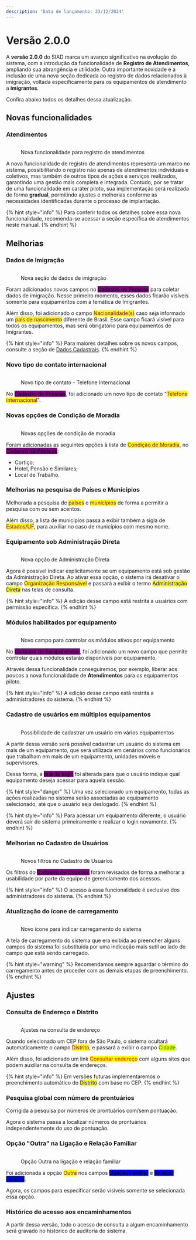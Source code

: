 ```yaml
---
description: 'Data de lançamento: 23/12/2024'
---
```


# Versão 2.0.0

A **versão 2.0.0** do SIAD marca um avanço significativo na evolução do sistema, com a introdução da funcionalidade de **Registro de Atendimentos**, ampliando sua abrangência e utilidade. Outra importante novidade é a inclusão de uma nova seção dedicada ao registro de dados relacionados à imigração, voltada especificamente para os equipamentos de atendimento a **imigrantes**.

Confira abaixo todos os detalhes dessa atualização.

## Novas funcionalidades

### Atendimentos

<figure><img src="../../.gitbook/assets/image (21) (1).png" alt=""><figcaption><p>Nova funcionalidade para registro de atendimentos</p></figcaption></figure>

A nova funcionalidade de registro de atendimentos representa um marco no sistema, possibilitando o registro não apenas de atendimentos individuais e coletivos, mas também de outros tipos de ações e serviços realizados, garantindo uma gestão mais completa e integrada. Contudo, por se tratar de uma funcionalidade em caráter piloto, sua implementação será realizada de forma **gradual**, permitindo ajustes e melhorias conforme as necessidades identificadas durante o processo de implantação.&#x20;

{% hint style="info" %}
Para conferir todos os detalhes sobre essa nova funcionalidade, recomenda-se acessar a seção específica de atendimentos neste manual.
{% endhint %}

## Melhorias

### Dados de Imigração

<figure><img src="../../.gitbook/assets/image (1) (1) (1) (1) (1) (1) (1) (1) (1) (1) (1) (1) (1) (1) (1).png" alt=""><figcaption><p>Nova seção de dados de imigração</p></figcaption></figure>

Foram adicionados novos campos no <mark style="background-color:purple;">Cadastro de Pessoas</mark> para coletar dados de imigração. Nesse primeiro momento, esses dados ficarão visíveis somente para equipamentos com a temática de Imigrantes.

Além disso, foi adicionado o campo <mark style="color:purple;">Nacionalidade(s)</mark> caso seja informado um <mark style="color:purple;">país de nascimento</mark> diferente de Brasil. Esse campo ficará visível para todos os equipamentos, mas será obrigatório para equipamentos de Imigrantes.

{% hint style="info" %}
Para maiores detalhes sobre os novos campos, consulte a seção de [Dados Cadastrais](../../pessoas/cadastro/dados-cadastrais.md).
{% endhint %}

### Novo tipo de contato internacional

<figure><img src="../../.gitbook/assets/image (2) (1) (1) (1) (1) (1) (1) (1) (1) (1).png" alt=""><figcaption><p>Novo tipo de contato - Telefone Internacional</p></figcaption></figure>

No <mark style="background-color:purple;">Cadastro de Pessoas</mark>, foi adicionado um novo tipo de contato "<mark style="color:purple;">Telefone internacional</mark>".

### Novas opções de Condição de Moradia

<figure><img src="../../.gitbook/assets/image (3) (1) (1) (1) (1) (1) (1) (1).png" alt=""><figcaption><p>Novas opções de condição de moradia</p></figcaption></figure>

Foram adicionadas as seguintes opções à lista de <mark style="color:purple;">Condição de Moradia</mark>, no <mark style="background-color:purple;">Cadastro de Pessoas</mark>:

* Cortiço;
* Hotel, Pensão e Similares;
* Local de Trabalho.

### Melhorias na pesquisa de Países e Municípios

Melhorada a pesquisa de <mark style="color:purple;">países</mark> e <mark style="color:purple;">municípios</mark> de forma a permitir a pesquisa com ou sem acentos.

Além disso, a lista de municípios passa a exibir também a sigla de <mark style="color:purple;">Estados/UF</mark>, para auxiliar no caso de municípios com mesmo nome.

### Equipamento sob Administração Direta

<figure><img src="../../.gitbook/assets/image (4) (1) (1) (1) (1) (1) (1).png" alt=""><figcaption><p>Nova opção de Administração Direta</p></figcaption></figure>

Agora é possível indicar explicitamente se um equipamento está sob gestão da Administração Direta. Ao ativar essa opção, o sistema irá desativar o campo <mark style="color:purple;">Organização Responsável</mark> e passará a exibir o termo <mark style="color:blue;">Administração Direta</mark> nas telas de consulta.

{% hint style="info" %}
A edição desse campo está restrita a usuários com permissão específica.
{% endhint %}

### Módulos habilitados por equipamento

<figure><img src="../../.gitbook/assets/image (5) (1) (1) (1) (1) (1).png" alt=""><figcaption><p>Novo campo para controlar os módulos ativos por equipamento</p></figcaption></figure>

No <mark style="background-color:purple;">Cadastro de Equipamentos</mark>, foi adicionado um novo campo que permite controlar quais módulos estarão disponíveis por equipamento.

Através dessa funcionalidade conseguiremos, por exemplo, liberar aos poucos a nova funcionalidade de **Atendimentos** para os equipamentos piloto.&#x20;

{% hint style="info" %}
A edição desse campo está restrita a administradores do sistema.
{% endhint %}

### Cadastro de usuários em múltiplos equipamentos

<figure><img src="../../.gitbook/assets/image (6) (1) (1) (1) (1).png" alt=""><figcaption><p>Possibilidade de cadastrar um usuário em vários equipamentos</p></figcaption></figure>

A partir dessa versão será possível cadastrar um usuário do sistema em mais de um equipamento, que será utilizada em cenários como funcionários que trabalham em mais de um equipamento, unidades móveis e supervisores.

Dessa forma, a <mark style="background-color:purple;">tela de login</mark> foi alterada para que o usuário indique qual equipamento deseja acessar para aquela sessão.

{% hint style="danger" %}
Uma vez selecionado um equipamento, todas as ações realizadas no sistema serão associadas ao equipamento selecionado, até que o usuário seja deslogado.
{% endhint %}

{% hint style="info" %}
Para acessar um equipamento diferente, o usuário deverá sair do sistema primeiramente e realizar o login novamente.
{% endhint %}

### Melhorias no Cadastro de Usuários

<figure><img src="../../.gitbook/assets/image (7) (1) (1) (1).png" alt=""><figcaption><p>Novos filtros no Cadastro de Usuários</p></figcaption></figure>

Os filtros do <mark style="background-color:purple;">Cadastro de Usuários</mark> foram revisados de forma a melhorar a usabilidade por parte da equipe de gerenciamento dos acessos.

{% hint style="info" %}
O acesso à essa funcionalidade é exclusivo dos administradores do sistema.
{% endhint %}

### Atualização do ícone de carregamento

<figure><img src="../../.gitbook/assets/image (8) (1) (1) (1).png" alt=""><figcaption><p>Novo ícone para indicar carregamento do sistema</p></figcaption></figure>

A tela de carregamento do sistema que era exibida ao preencher alguns campos do sistema foi substituída por uma indicação mais sutil ao lado do campo que está sendo carregado.

{% hint style="warning" %}
Recomendamos sempre aguardar o término do carregamento antes de proceder com as demais etapas de preenchimento.
{% endhint %}

## Ajustes

### Consulta de Endereço e Distrito

<figure><img src="../../.gitbook/assets/image (9) (1) (1) (1) (1).png" alt=""><figcaption><p>Ajustes na consulta de endereço</p></figcaption></figure>

Quando selecionado um CEP fora de São Paulo, o sistema ocultará automaticamente o campo <mark style="color:purple;">Distrito</mark>, e passará a exibir o campo <mark style="color:green;">Cidade</mark>.

Além disso, foi adicionado um link <mark style="color:red;">Consultar endereço</mark> com alguns sites que podem auxiliar na consulta de endereços.

{% hint style="info" %}
Em versões futuras implementaremos o preenchimento automático do <mark style="color:blue;">Distrito</mark> com base no CEP.
{% endhint %}

### Pesquisa global com número de prontuários

Corrigida a pesquisa por números de prontuários com/sem pontuação.

Agora o sistema passa a localizar números de prontuários independentemente do uso de pontuação.

### Opção "Outra" na Ligação e Relação Familiar

<figure><img src="../../.gitbook/assets/image (10) (1) (1) (1).png" alt=""><figcaption><p>Opção Outra na ligação e relação familiar</p></figcaption></figure>

Foi adicionada a opção <mark style="color:purple;">Outra</mark> nos campos <mark style="background-color:blue;">Ligação Familiar</mark> e <mark style="background-color:blue;">Relação Familiar</mark>.

Agora, os campos para especificar serão visíveis somente se selecionada essa opção.

### Histórico de acesso aos encaminhamentos

A partir dessa versão, todo o acesso de consulta a algum encaminhamento será gravado no histórico de auditoria do sistema.
